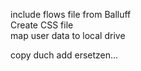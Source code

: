 include flows file from Balluff  
Create CSS file  
map user data to local drive  

copy duch add ersetzen... 
